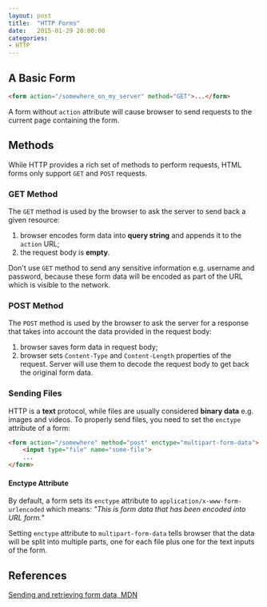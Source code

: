 ```yaml
---
layout: post
title:  "HTTP Forms"
date:   2015-01-29 20:00:00
categories:
- HTTP
---
```


## A Basic Form

```html
<form action="/somewhere_on_my_server" method="GET">...</form>
```

A form without `action` attribute will cause browser to send requests to the current page containing the form.

## Methods

While HTTP provides a rich set of methods to perform requests, HTML forms only support `GET` and `POST` requests.

### GET Method

The `GET` method is used by the browser to ask the server to send back a given resource:
1. browser encodes form data into **query string** and appends it to the `action` URL;
2. the request body is **empty**.

Don't use `GET` method to send any sensitive information e.g. username and password, because these form data will be encoded as part of the URL which is visible to the network.

### POST Method
 
The `POST` method is used by the browser to ask the server for a response that takes into account the data provided in the request body:
1. browser saves form data in request body;
2. browser sets `Content-Type` and `Content-Length` properties of the request. Server will use them to decode the request body to get back the original form data. 

### Sending Files

HTTP is a **text** protocol, while files are usually considered **binary data** e.g. images and videos. To properly send files, you need to set the `enctype` attribute of a form: 

``` html
<form action="/somewhere" method="post" enctype="multipart-form-data">
	<input type="file" name="some-file">
	...
</form>
```

#### Enctype Attribute

By default, a form sets its `enctype` attribute to `application/x-www-form-urlencoded` which means: *"This is form data that has been encoded into URL form."*

Setting `enctype` attribute to `multipart-form-data` tells browser that the data will be split into multiple parts, one for each file plus one for the text inputs of the form.
 
## References

[Sending and retrieving form data, MDN](https://developer.mozilla.org/en-US/docs/Web/Guide/HTML/Forms/Sending_and_retrieving_form_data)